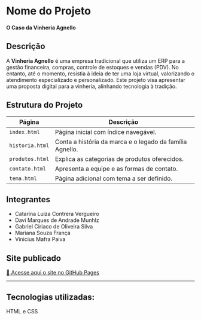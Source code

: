 # Nome do Projeto  
**O Caso da Vinheria Agnello**

## Descrição  
A **Vinheria Agnello** é uma empresa tradicional que utiliza um ERP para a gestão financeira, compras, controle de estoques e vendas (PDV). No entanto, até o momento, resistia à ideia de ter uma loja virtual, valorizando o atendimento especializado e personalizado. Este projeto visa apresentar uma proposta digital para a vinheria, alinhando tecnologia à tradição.

## Estrutura do Projeto  

| Página         | Descrição                                                                 |
|----------------|---------------------------------------------------------------------------|
| `index.html`   | Página inicial com índice navegável.                                      |
| `historia.html`| Conta a história da marca e o legado da família Agnello.                  |
| `produtos.html`| Explica as categorias de produtos oferecidos.                             |
| `contato.html` | Apresenta a equipe e as formas de contato.                                |
| `tema.html`    | Página adicional com tema a ser definido.                                 |

## Integrantes  
- Catarina Luiza Contrera Vergueiro  
- Davi Marques de Andrade Munhlz  
- Gabriel Ciriaco de Oliveira Silva  
- Mariana Souza França  
- Vinicius Mafra Paiva

## Site publicado  
[🔗 Acesse aqui o site no GitHub Pages](https://fkpsdfkdsopfk.com)

---

## Tecnologias utilizadas:
HTML e CSS 
